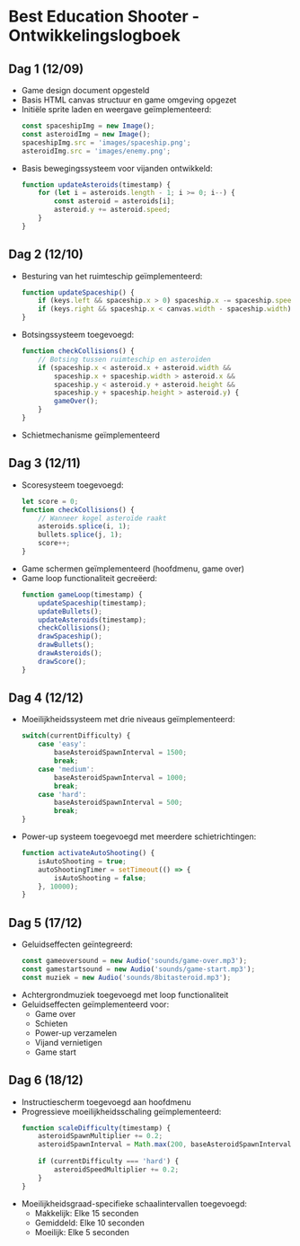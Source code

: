 # Best Education Shooter - Ontwikkelingslogboek

## Dag 1 (12/09)
- Game design document opgesteld
- Basis HTML canvas structuur en game omgeving opgezet
- Initiële sprite laden en weergave geïmplementeerd:
  ```javascript
  const spaceshipImg = new Image();
  const asteroidImg = new Image();
  spaceshipImg.src = 'images/spaceship.png';
  asteroidImg.src = 'images/enemy.png';
  ```
- Basis bewegingssysteem voor vijanden ontwikkeld:
  ```javascript
  function updateAsteroids(timestamp) {
      for (let i = asteroids.length - 1; i >= 0; i--) {
          const asteroid = asteroids[i];
          asteroid.y += asteroid.speed;
      }
  }
  ```

## Dag 2 (12/10)
- Besturing van het ruimteschip geïmplementeerd:
  ```javascript
  function updateSpaceship() {
      if (keys.left && spaceship.x > 0) spaceship.x -= spaceship.speed;
      if (keys.right && spaceship.x < canvas.width - spaceship.width) spaceship.x += spaceship.speed;
  }
  ```
- Botsingssysteem toegevoegd:
  ```javascript
  function checkCollisions() {
      // Botsing tussen ruimteschip en asteroïden
      if (spaceship.x < asteroid.x + asteroid.width &&
          spaceship.x + spaceship.width > asteroid.x &&
          spaceship.y < asteroid.y + asteroid.height &&
          spaceship.y + spaceship.height > asteroid.y) {
          gameOver();
      }
  }
  ```
- Schietmechanisme geïmplementeerd

## Dag 3 (12/11)
- Scoresysteem toegevoegd:
  ```javascript
  let score = 0;
  function checkCollisions() {
      // Wanneer kogel asteroïde raakt
      asteroids.splice(i, 1);
      bullets.splice(j, 1);
      score++;
  }
  ```
- Game schermen geïmplementeerd (hoofdmenu, game over)
- Game loop functionaliteit gecreëerd:
  ```javascript
  function gameLoop(timestamp) {
      updateSpaceship(timestamp);
      updateBullets();
      updateAsteroids(timestamp);
      checkCollisions();
      drawSpaceship();
      drawBullets();
      drawAsteroids();
      drawScore();
  }
  ```

## Dag 4 (12/12)
- Moeilijkheidssysteem met drie niveaus geïmplementeerd:
  ```javascript
  switch(currentDifficulty) {
      case 'easy':
          baseAsteroidSpawnInterval = 1500;
          break;
      case 'medium':
          baseAsteroidSpawnInterval = 1000;
          break;
      case 'hard':
          baseAsteroidSpawnInterval = 500;
          break;
  }
  ```
- Power-up systeem toegevoegd met meerdere schietrichtingen:
  ```javascript
  function activateAutoShooting() {
      isAutoShooting = true;
      autoShootingTimer = setTimeout(() => {
          isAutoShooting = false;
      }, 10000);
  }
  ```

## Dag 5 (17/12)
- Geluidseffecten geïntegreerd:
  ```javascript
  const gameoversound = new Audio('sounds/game-over.mp3');
  const gamestartsound = new Audio('sounds/game-start.mp3');
  const muziek = new Audio('sounds/8bitasteroid.mp3');
  ```
- Achtergrondmuziek toegevoegd met loop functionaliteit
- Geluidseffecten geïmplementeerd voor:
  - Game over
  - Schieten
  - Power-up verzamelen
  - Vijand vernietigen
  - Game start

## Dag 6 (18/12)
- Instructiescherm toegevoegd aan hoofdmenu
- Progressieve moeilijkheidsschaling geïmplementeerd:
  ```javascript
  function scaleDifficulty(timestamp) {
      asteroidSpawnMultiplier += 0.2;
      asteroidSpawnInterval = Math.max(200, baseAsteroidSpawnInterval / asteroidSpawnMultiplier);
      
      if (currentDifficulty === 'hard') {
          asteroidSpeedMultiplier += 0.2;
      }
  }
  ```
- Moeilijkheidsgraad-specifieke schaalintervallen toegevoegd:
  - Makkelijk: Elke 15 seconden
  - Gemiddeld: Elke 10 seconden
  - Moeilijk: Elke 5 seconden